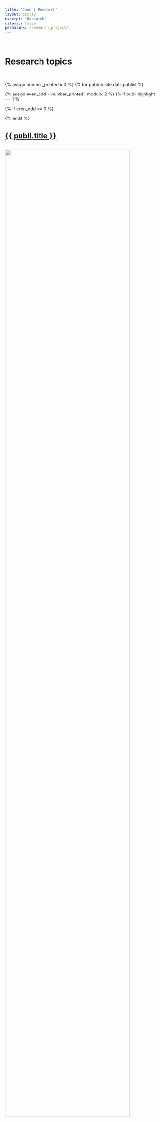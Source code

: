```yaml
---
title: "Cann | Research"
layout: piclay
excerpt: "Research"
sitemap: false
permalink: /research_project/
---
```



<br>

# Research topics

<br>

{% assign number_printed = 0 %}
{% for publi in site.data.publist %}

{% assign even_odd = number_printed | modulo: 2 %}
{% if publi.highlight == 1 %}

{% if even_odd == 0 %}
<div class="row">
{% endif %}

<div class="col-sm-6 clearfix">
 <div class="well">
 <h4 style="font-size:24px"><b><a href="{{ publi.link.url }}"><pubtit>{{ publi.title }}</pubtit></a></b></h4>
 
 <p><b><a href="{{ publi.link.url }}">
 <img src="{{ site.url }}{{ site.baseurl }}/images/pubpic/{{ publi.image }}" class="img-responsive" width="90%" />
 </a></b></p>   
  <p style="font-size:16px"><b><a href="{{ publi.link.url }}">{{ publi.link.display }}</a></b></p>
  <p class="text-danger"><b> {{ publi.news1 }}</b></p>
  
  <p> {{ publi.news2 }}</p>
 </div>
</div>

{% assign number_printed = number_printed | plus: 1 %}

{% if even_odd == 1 %}
</div>
{% endif %}

{% endif %}
{% endfor %}

{% assign even_odd = number_printed | modulo: 2 %}
{% if even_odd == 1 %}
</div>
{% endif %}

<p> &nbsp; </p>


<hr>
<br>

# Projects

<br>

<h2 style="color: #fa7c1e;">On going Projects</h2>

{% assign number_printed = 0 %}
{% for publi in site.data.projectlist %}

{% assign even_odd = number_printed | modulo: 2 %}
{% if publi.highlight == 1 %}

{% if even_odd == 0 %}
<div class="row">
{% endif %}


<div class="col-sm-6 clearfix">
 <div class="well"> <!--  well-lg >> no box    -->
 <p><a href="{{ publi.link.url }}"> <img src="{{ site.url }}{{ site.baseurl }}/images/projectpic/{{ publi.image }}" width="90%" /> </a></p>
 <a href="{{ publi.link.url }}"> <pubtit>{{ publi.title }}</pubtit></a>
 <p>Period: {{ publi.period }}</p>
 <p>Funder: {{ publi.funder }}</p>
 <p>Keywords: <em>{{ publi.keywords }}</em></p>

 </div>
</div>


{% assign number_printed = number_printed | plus: 1 %}

{% if even_odd == 1 %}
</div>
{% endif %}

{% endif %}
{% endfor %}

{% assign even_odd = number_printed | modulo: 2 %}
{% if even_odd == 1 %}
</div>
{% endif %}

<p> &nbsp; </p>

<br>
<hr>
<br>

<h2 style="color: #fa7c1e;">Past Projects</h2>

{% assign number_printed = 0 %}
{% for publi in site.data.projectlist_past %}

{% assign even_odd = number_printed | modulo: 2 %}
{% if publi.highlight == 1 %}

{% if even_odd == 0 %}
<div class="row">
{% endif %}
 

<div class="col-sm-6 clearfix">
 <div class="well"> <!--  well-lg >> no box    -->
 <p><a href="{{ publi.link.url }}"><img src="{{ site.url }}{{ site.baseurl }}/images/projectpic/{{ publi.image }}" width="90%" /> </a></p>
 <a href="{{ publi.link.url }}"> <pubtit>{{ publi.title }}</pubtit></a>
 <p>Period: {{ publi.period }}</p>
 <p>Funder: {{ publi.funder }}</p>
 <p>Keywords: <em>{{ publi.keywords }}</em></p>

 </div>
</div>


{% assign number_printed = number_printed | plus: 1 %}

{% if even_odd == 1 %}
</div>
{% endif %}

{% endif %}
{% endfor %}

{% assign even_odd = number_printed | modulo: 2 %}
{% if even_odd == 1 %}
</div>
{% endif %}

<p> &nbsp; </p>



